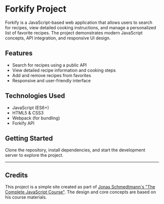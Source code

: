 # Forkify Project

Forkify is a JavaScript-based web application that allows users to search for recipes, view detailed cooking instructions, and manage a personalized list of favorite recipes. The project demonstrates modern JavaScript concepts, API integration, and responsive UI design.

## Features

- Search for recipes using a public API
- View detailed recipe information and cooking steps
- Add and remove recipes from favorites
- Responsive and user-friendly interface

## Technologies Used

- JavaScript (ES6+)
- HTML5 & CSS3
- Webpack (for bundling)
- Forkify API

## Getting Started

Clone the repository, install dependencies, and start the development server to explore the project.

---

## Credits

This project is a simple site created as part of [Jonas Schmedtmann's "The Complete JavaScript Course"](https://www.udemy.com/course/the-complete-javascript-course/). The design and core concepts are based on his course materials.

